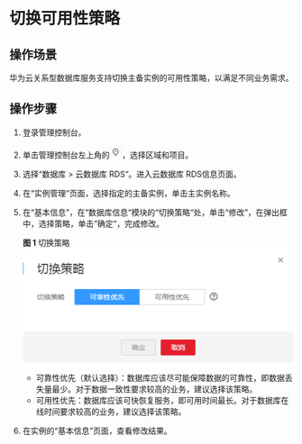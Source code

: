 # 切换可用性策略<a name="rds_pg_modify_availability"></a>

## 操作场景<a name="rds_modify_availability_section241540814823"></a>

华为云关系型数据库服务支持切换主备实例的可用性策略，以满足不同业务需求。

## 操作步骤<a name="rds_modify_availability_section45421719172826"></a>

1.  登录管理控制台。
2.  单击管理控制台左上角的![](figures/Region灰色图标.png)，选择区域和项目。
3.  选择“数据库  \>  云数据库 RDS“。进入云数据库 RDS信息页面。
4.  在“实例管理“页面，选择指定的主备实例，单击主实例名称。
5.  在“基本信息”，在“数据库信息“模块的“切换策略“处，单击“修改”，在弹出框中，选择策略，单击“确定“，完成修改。

    **图 1**  切换策略<a name="rds_modify_availability_fig1496721053913"></a>  
    ![](figures/切换策略.png "切换策略")

    -   可靠性优先（默认选择）：数据库应该尽可能保障数据的可靠性，即数据丢失量最少。对于数据一致性要求较高的业务，建议选择该策略。
    -   可用性优先：数据库应该可快恢复服务，即可用时间最长。对于数据库在线时间要求较高的业务，建议选择该策略。

6.  在实例的“基本信息”页面，查看修改结果。

